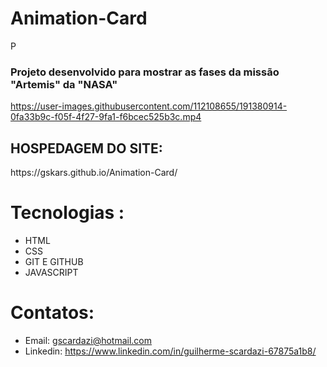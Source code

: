# Animation-Card
P
<h3>Projeto desenvolvido para mostrar as fases da missão "Artemis" da "NASA"</h3>


https://user-images.githubusercontent.com/112108655/191380914-0fa33b9c-f05f-4f27-9fa1-f6bcec525b3c.mp4 

<h2>HOSPEDAGEM DO SITE:</h2>   https://gskars.github.io/Animation-Card/


# Tecnologias :
- HTML
- CSS
- GIT E GITHUB
- JAVASCRIPT
# Contatos:
- Email: gscardazi@hotmail.com
- Linkedin: https://www.linkedin.com/in/guilherme-scardazi-67875a1b8/



